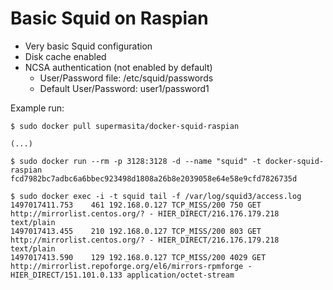 # Basic Squid on Raspian

* Very basic Squid configuration
* Disk cache enabled
* NCSA authentication (not enabled by default)
  * User/Password file: /etc/squid/passwords
  * Default User/Password: user1/password1 


Example run:
```
$ sudo docker pull supermasita/docker-squid-raspian

(...)

$ sudo docker run --rm -p 3128:3128 -d --name "squid" -t docker-squid-raspian
fcd7982bc7adbc6a6bbec923498d1808a26b8e2039058e64e58e9cfd7826735d

$ sudo docker exec -i -t squid tail -f /var/log/squid3/access.log
1497017411.753    461 192.168.0.127 TCP_MISS/200 750 GET http://mirrorlist.centos.org/? - HIER_DIRECT/216.176.179.218 text/plain
1497017413.455    210 192.168.0.127 TCP_MISS/200 803 GET http://mirrorlist.centos.org/? - HIER_DIRECT/216.176.179.218 text/plain
1497017413.590    129 192.168.0.127 TCP_MISS/200 4029 GET http://mirrorlist.repoforge.org/el6/mirrors-rpmforge - HIER_DIRECT/151.101.0.133 application/octet-stream
```

